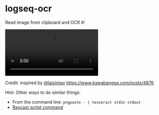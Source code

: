 # logseq-ocr

Read image from clipboard and OCR it!

<video src='demo.mov'></video>

Credit: inspired by [@laixintao](https://github.com/laixintao) https://www.kawabangga.com/posts/4876

Hint: Other ways to do similar things:
- From the command line: `pngpaste - | tesseract stdin stdout`
- [Raycast script command](https://github.com/raycast/script-commands/blob/master/commands/conversions/clipboard-ocr.sh)
